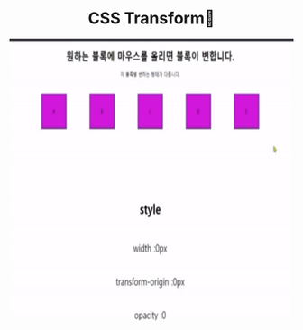 

<h1 align="center">CSS Transform👋</h1>
<img style={margin:0 auto;} alt="사용방법" height="500" src="https://github.com/ChanhyukPark-Tech/WebProgramming/blob/main/InteractiveWeb/MyProject/CSS_Transform/CSS_transform.gif"/>

